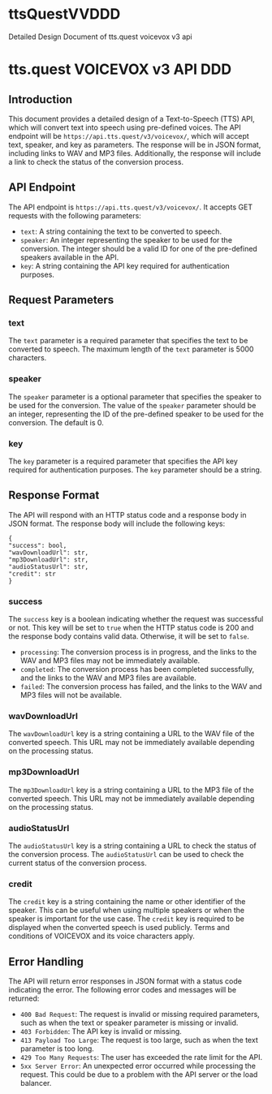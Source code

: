 # ttsQuestVVDDD
Detailed Design Document of tts.quest voicevox v3 api

# tts.quest VOICEVOX v3 API DDD

## Introduction
This document provides a detailed design of a Text-to-Speech (TTS) API, which will convert text into speech using pre-defined voices. The API endpoint will be `https://api.tts.quest/v3/voicevox/`, which will accept text, speaker, and key as parameters. The response will be in JSON format, including links to WAV and MP3 files. Additionally, the response will include a link to check the status of the conversion process.

## API Endpoint
The API endpoint is `https://api.tts.quest/v3/voicevox/`. It accepts GET requests with the following parameters:

- `text`: A string containing the text to be converted to speech.
- `speaker`: An integer representing the speaker to be used for the conversion. The integer should be a valid ID for one of the pre-defined speakers available in the API.
- `key`: A string containing the API key required for authentication purposes.

## Request Parameters

### text
The `text` parameter is a required parameter that specifies the text to be converted to speech. The maximum length of the `text` parameter is 5000 characters.

### speaker
The `speaker` parameter is a optional parameter that specifies the speaker to be used for the conversion. The value of the `speaker` parameter should be an integer, representing the ID of the pre-defined speaker to be used for the conversion. The default is 0.

### key
The `key` parameter is a required parameter that specifies the API key required for authentication purposes. The `key` parameter should be a string.

## Response Format
The API will respond with an HTTP status code and a response body in JSON format. The response body will include the following keys:

```
{
"success": bool,
"wavDownloadUrl": str,
"mp3DownloadUrl": str,
"audioStatusUrl": str,
"credit": str
}
```

### success
The `success` key is a boolean indicating whether the request was successful or not. This key will be set to `true` when the HTTP status code is 200 and the response body contains valid data. Otherwise, it will be set to `false`.

- `processing`: The conversion process is in progress, and the links to the WAV and MP3 files may not be immediately available.
- `completed`: The conversion process has been completed successfully, and the links to the WAV and MP3 files are available.
- `failed`: The conversion process has failed, and the links to the WAV and MP3 files will not be available.

### wavDownloadUrl
The `wavDownloadUrl` key is a string containing a URL to the WAV file of the converted speech. This URL may not be immediately available depending on the processing status.

### mp3DownloadUrl
The `mp3DownloadUrl` key is a string containing a URL to the MP3 file of the converted speech. This URL may not be immediately available depending on the processing status.

### audioStatusUrl
The `audioStatusUrl` key is a string containing a URL to check the status of the conversion process. The `audioStatusUrl` can be used to check the current status of the conversion process.

### credit
The `credit` key is a string containing the name or other identifier of the speaker. This can be useful when using multiple speakers or when the speaker is important for the use case. The `credit` key is required to be displayed when the converted speech is used publicly. Terms and conditions of VOICEVOX and its voice characters apply.

## Error Handling
The API will return error responses in JSON format with a status code indicating the error. The following error codes and messages will be returned:

- `400 Bad Request`: The request is invalid or missing required parameters, such as when the text or speaker parameter is missing or invalid.
- `403 Forbidden`: The API key is invalid or missing.
- `413 Payload Too Large`: The request is too large, such as when the text parameter is too long.
- `429 Too Many Requests`: The user has exceeded the rate limit for the API.
- `5xx Server Error`: An unexpected error occurred while processing the request. This could be due to a problem with the API server or the load balancer.
